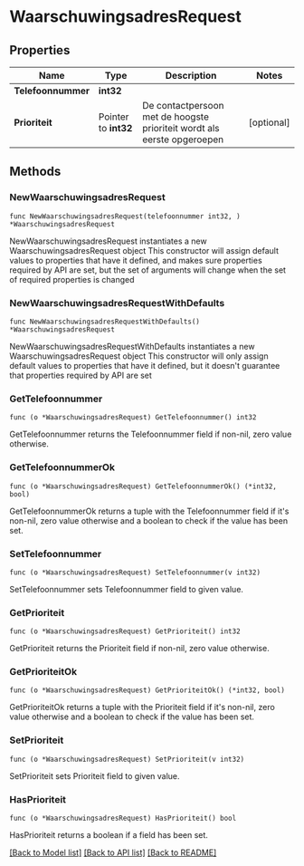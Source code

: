 # WaarschuwingsadresRequest

## Properties

Name | Type | Description | Notes
------------ | ------------- | ------------- | -------------
**Telefoonnummer** | **int32** |  | 
**Prioriteit** | Pointer to **int32** | De contactpersoon met de hoogste prioriteit wordt als eerste opgeroepen | [optional] 

## Methods

### NewWaarschuwingsadresRequest

`func NewWaarschuwingsadresRequest(telefoonnummer int32, ) *WaarschuwingsadresRequest`

NewWaarschuwingsadresRequest instantiates a new WaarschuwingsadresRequest object
This constructor will assign default values to properties that have it defined,
and makes sure properties required by API are set, but the set of arguments
will change when the set of required properties is changed

### NewWaarschuwingsadresRequestWithDefaults

`func NewWaarschuwingsadresRequestWithDefaults() *WaarschuwingsadresRequest`

NewWaarschuwingsadresRequestWithDefaults instantiates a new WaarschuwingsadresRequest object
This constructor will only assign default values to properties that have it defined,
but it doesn't guarantee that properties required by API are set

### GetTelefoonnummer

`func (o *WaarschuwingsadresRequest) GetTelefoonnummer() int32`

GetTelefoonnummer returns the Telefoonnummer field if non-nil, zero value otherwise.

### GetTelefoonnummerOk

`func (o *WaarschuwingsadresRequest) GetTelefoonnummerOk() (*int32, bool)`

GetTelefoonnummerOk returns a tuple with the Telefoonnummer field if it's non-nil, zero value otherwise
and a boolean to check if the value has been set.

### SetTelefoonnummer

`func (o *WaarschuwingsadresRequest) SetTelefoonnummer(v int32)`

SetTelefoonnummer sets Telefoonnummer field to given value.


### GetPrioriteit

`func (o *WaarschuwingsadresRequest) GetPrioriteit() int32`

GetPrioriteit returns the Prioriteit field if non-nil, zero value otherwise.

### GetPrioriteitOk

`func (o *WaarschuwingsadresRequest) GetPrioriteitOk() (*int32, bool)`

GetPrioriteitOk returns a tuple with the Prioriteit field if it's non-nil, zero value otherwise
and a boolean to check if the value has been set.

### SetPrioriteit

`func (o *WaarschuwingsadresRequest) SetPrioriteit(v int32)`

SetPrioriteit sets Prioriteit field to given value.

### HasPrioriteit

`func (o *WaarschuwingsadresRequest) HasPrioriteit() bool`

HasPrioriteit returns a boolean if a field has been set.


[[Back to Model list]](../README.md#documentation-for-models) [[Back to API list]](../README.md#documentation-for-api-endpoints) [[Back to README]](../README.md)


